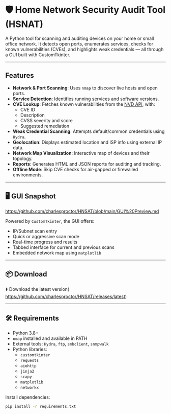 # 🛡️ Home Network Security Audit Tool (HSNAT)

A Python tool for scanning and auditing devices on your home or small office network. It detects open ports, enumerates services, checks for known vulnerabilities (CVEs), and highlights weak credentials — all through a GUI built with CustomTkinter.

---

##  Features

-  **Network & Port Scanning**: Uses `nmap` to discover live hosts and open ports.
-  **Service Detection**: Identifies running services and software versions.
-  **CVE Lookup**: Fetches known vulnerabilities from the [NVD API](https://nvd.nist.gov/developers/vulnerabilities), with:
    - CVE ID
    - Description
    - CVSS severity and score
    - Suggested remediation
-  **Weak Credential Scanning**: Attempts default/common credentials using `Hydra`.
-  **Geolocation**: Displays estimated location and ISP info using external IP data.
-  **Network Map Visualization**: Interactive map of devices and their topology.
-  **Reports**: Generates HTML and JSON reports for auditing and tracking.
-  **Offline Mode**: Skip CVE checks for air-gapped or firewalled environments.

---

## 🖥️ GUI Snapshot

https://github.com/charlesproctor/HNSAT/blob/main/GUI%20Preview.md

Powered by `CustomTkinter`, the GUI offers:

- IP/Subnet scan entry
- Quick or aggressive scan mode
- Real-time progress and results
- Tabbed interface for current and previous scans
- Embedded network map using `matplotlib`

---


## 📦 Download

⬇️ Download the latest version(
https://github.com/charlesproctor/HNSAT/releases/latest)


---

## 🛠️ Requirements

- Python 3.8+
- `nmap` installed and available in PATH
- External tools: `Hydra`, `ftp`, `smbclient`, `snmpwalk`
- Python libraries:
  - `customtkinter`
  - `requests`
  - `aiohttp`
  - `jinja2`
  - `scapy`
  - `matplotlib`
  - `networkx`

Install dependencies:
```bash
pip install -r requirements.txt
